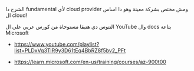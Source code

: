 الشرح دا fundamental ﻷي cloud provider ومش مختص بشركة معينة وهو دا اساس ال cloud!


النتوس دي هتبقا مستوحاة من كورس عربي علي ال YouTube وال docs بتاعة Microsoft

- https://www.youtube.com/playlist?list=PLDxVq3TlR9y3D61tEq4BbRZ8f5bv2_PFt

- https://learn.microsoft.com/en-us/training/courses/az-900t00